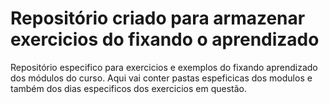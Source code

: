 <h1>Repositório criado para armazenar exercicios do fixando o aprendizado</h1>

Repositório especifico para exercicios e exemplos do fixando aprendizado dos módulos do curso.
Aqui vai conter pastas espeficicas dos modulos e também dos dias especificos dos exercicios em questão.
